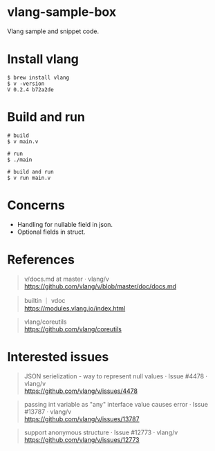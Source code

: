 # vlang-sample-box

Vlang sample and snippet code.

# Install vlang

```
$ brew install vlang
$ v -version
V 0.2.4 b72a2de
```

# Build and run

```
# build
$ v main.v

# run
$ ./main

# build and run
$ v run main.v
```

# Concerns

- Handling for nullable field in json.
- Optional fields in struct.

# References

> v/docs.md at master · vlang/v  
> https://github.com/vlang/v/blob/master/doc/docs.md  

> builtin ｜ vdoc  
> https://modules.vlang.io/index.html  

> vlang/coreutils  
> https://github.com/vlang/coreutils  


# Interested issues

> JSON serielization - way to represent null values · Issue #4478 · vlang/v  
> https://github.com/vlang/v/issues/4478  

> passing int variable as "any" interface value causes error · Issue #13787 · vlang/v  
> https://github.com/vlang/v/issues/13787  

> support anonymous structure · Issue #12773 · vlang/v  
> https://github.com/vlang/v/issues/12773  
